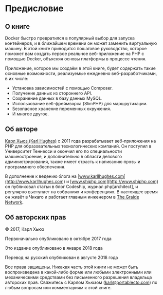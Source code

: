 # Предисловие

## О книге

Docker быстро превратился в популярный выбор для запуска контейнеров, и в ближайшем времени он может заменить виртуальную машину. В этой книге приводится пошаговое руководство, которое поможет вам создать первое реальное веб-приложение на PHP с помощью Docker, объясняя основы платформы в процессе чтения.

Приложение, которое мы создаём в этой книге, будет содержать такие основные возможности, реализуемые ежедневно веб-разработчиками, в их числе:

- Установка зависимостей с помощью Composer.
- Получение данных из стороннего API.
- Сохранение данных в базу данных MySQL.
- Использование веб-фреймворка (SlimPHP) для маршрутизации.
- Безопасное хранение переменных окружения.
- И многое другое.

## Об авторе

[Карл Хьюз (Karl Hughes)](https://www.karllhughes.com/) с 2011 года разрабатывает веб-приложения на PHP для образовательных технологических компаний. Он поступил в Университет Теннесси и окончил его по специальности машиностроение, и дополнительно в области делового администрирования, также имеет страсть к написанию прозы и программного обеспечения.

В дополнение к ведению блога на [www.karllhughes.com](http://www.karllhughes.com) и [www.shiphp.com](http://www.shiphp.com) он публиковал статьи в блог Codeship, журнал php[architect], и регулярно выступает на собраниях и конференциях. В настоящее время он живёт в Чикаго и работает главным инженером в [The Graide Network](https://www.thegraidenetwork.com/).

## Об авторских прав

© 2017, Карл Хьюз

Первоначально опубликовано в октябре 2017 года

Это издание опубликовано в январе 2018 года

Перевод на русский опубликован в августе 2018 года

Все права защищены. Никакая часть этой книги не может быть воспроизведена в какой-либо форме или любыми электронными или механическими средствами без письменного разрешения владельца авторских прав. Свяжитесь с Карлом Хьюзом ([karl@portablecto.com](mailto:karl@portablecto.com)) по любым вопросам или комментариям к этой книге.